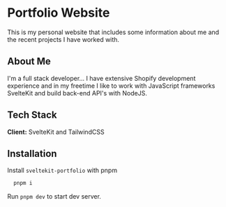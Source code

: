# Portfolio Website

This is my personal website that includes some information about me and the recent projects I have worked with.

## About Me
I'm a full stack developer... I have extensive Shopify development experience and in my freetime I like to work with JavaScript frameworks SvelteKit and build back-end API's with NodeJS.

## Tech Stack

**Client:** SvelteKit and TailwindCSS

## Installation

Install `sveltekit-portfolio` with pnpm

```bash
  pnpm i
```
Run `pnpm dev` to start dev server.

